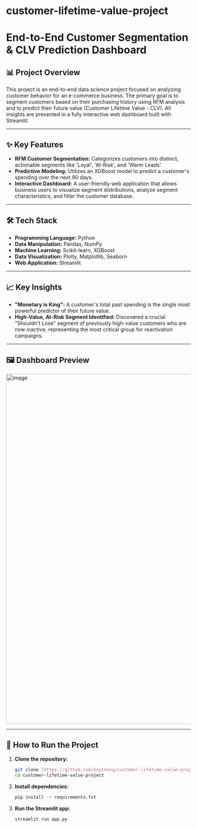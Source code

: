 # customer-lifetime-value-project
# End-to-End Customer Segmentation & CLV Prediction Dashboard

## 📊 Project Overview

This project is an end-to-end data science project focused on analyzing customer behavior for an e-commerce business. The primary goal is to segment customers based on their purchasing history using RFM analysis and to predict their future value (Customer Lifetime Value - CLV). All insights are presented in a fully interactive web dashboard built with Streamlit.

---

## ✨ Key Features

- **RFM Customer Segmentation:** Categorizes customers into distinct, actionable segments like 'Loyal', 'At-Risk', and 'Warm Leads'.
- **Predictive Modeling:** Utilizes an XGBoost model to predict a customer's spending over the next 90 days.
- **Interactive Dashboard:** A user-friendly web application that allows business users to visualize segment distributions, analyze segment characteristics, and filter the customer database.

---

## 🛠️ Tech Stack

- **Programming Language:** Python
- **Data Manipulation:** Pandas, NumPy
- **Machine Learning:** Scikit-learn, XGBoost
- **Data Visualization:** Plotly, Matplotlib, Seaborn
- **Web Application:** Streamlit

---

## 📈 Key Insights

- **"Monetary is King":** A customer's total past spending is the single most powerful predictor of their future value.
- **High-Value, At-Risk Segment Identified:** Discovered a crucial "Shouldn't Lose" segment of previously high-value customers who are now inactive, representing the most critical group for reactivation campaigns.

---

## 🖼️ Dashboard Preview

<img width="1910" height="955" alt="image" src="https://github.com/user-attachments/assets/a9d29004-1ddd-4a4b-a2f6-30f3a244b489" />


---

## 🚀 How to Run the Project

1.  **Clone the repository:**
    ```bash
    git clone [https://github.com/Guythong/customer-lifetime-value-project.git](https://github.com/Guythong/customer-lifetime-value-project.git)
    cd customer-lifetime-value-project
    ```
2.  **Install dependencies:**
    ```bash
    pip install -r requirements.txt
    ```
3.  **Run the Streamlit app:**
    ```bash
    streamlit run app.py
    ```

